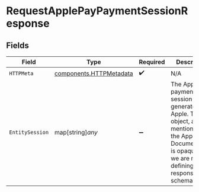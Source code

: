 # RequestApplePayPaymentSessionResponse


## Fields

| Field                                                                                                                                                                 | Type                                                                                                                                                                  | Required                                                                                                                                                              | Description                                                                                                                                                           |
| --------------------------------------------------------------------------------------------------------------------------------------------------------------------- | --------------------------------------------------------------------------------------------------------------------------------------------------------------------- | --------------------------------------------------------------------------------------------------------------------------------------------------------------------- | --------------------------------------------------------------------------------------------------------------------------------------------------------------------- |
| `HTTPMeta`                                                                                                                                                            | [components.HTTPMetadata](../../models/components/httpmetadata.md)                                                                                                    | :heavy_check_mark:                                                                                                                                                    | N/A                                                                                                                                                                   |
| `EntitySession`                                                                                                                                                       | map[string]*any*                                                                                                                                                      | :heavy_minus_sign:                                                                                                                                                    | The Apple Pay payment session object generated by Apple. This object, as mentioned in the Apple's Documentation,<br/>is opaque, so we are not defining a response schema. |